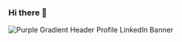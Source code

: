 ### Hi there 👋

![Purple Gradient Header Profile LinkedIn Banner](https://user-images.githubusercontent.com/104602018/166294709-a5c3f01b-b666-4c64-9091-e8c6d29bb3b9.gif)

<!--
**thisishalle/thisishalle** is a ✨ _special_ ✨ repository because its `README.md` (this file) appears on your GitHub profile.

Here are some ideas to get you started:

- 🔭 I’m currently working on ...
- 🌱 I’m currently learning ...
- 👯 I’m looking to collaborate on ...
- 🤔 I’m looking for help with ...
- 💬 Ask me about ...
- 📫 How to reach me: ...
- 😄 Pronouns: ...
- ⚡ Fun fact: ...
-->
